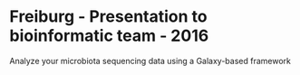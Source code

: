 Freiburg - Presentation to bioinformatic team - 2016
====================================================

Analyze your microbiota sequencing data using a Galaxy-based framework